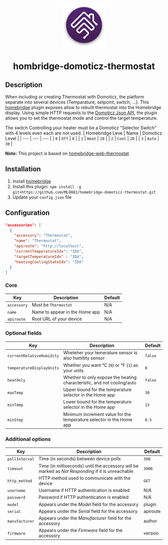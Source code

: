 
<p align="center">
  <a href="https://github.com/homebridge/homebridge"><img src="https://raw.githubusercontent.com/homebridge/branding/master/logos/homebridge-color-round-stylized.png" height="140"></a>
</p>

<span align="center">

# hombridge-domoticz-thermostat

</span>

## Description
When including or creating Thermostat with Domoticz, the platform separate into several devices (Temparature, setpoint, switch, ...). This [homebridge](https://github.com/nfarina/homebridge) plugin exposes allow to rebuilt thermostat into the Homebridge display. Using simple HTTP requests to the [Domoticz Json API](https://www.domoticz.com/wiki/Domoticz_API/JSON_URL's), the plugin allows you to set the thermostat mode and control the target temperature.

The switch Controlling your heater must be a Domoticz "Selector Switch" with 4 levels even each are not used.
| Homebridge Leve | Name | Domoticz Level  |
| --- | --- | --- |
| `0` | `Off` | `0` |
| `1` | `Heat` | `10` |
| `2` | `Cool` | `20` |
| `3` | `Auto` | `30` |

**Note:** This project is based on [homebridge-web-thermostat](https://github.com/Tommrodrigues/homebridge-web-thermostat)

## Installation

1. Install [homebridge](https://github.com/nfarina/homebridge#installation-details)
2. Install this plugin: `npm install -g git+https://github.com/MLO881/homebridge-domoticz-thermostat.git`
3. Update your `config.json` file

## Configuration

```json
"accessories": [
  {
    "accessory": "Thermostat",
    "name": "Thermostat",
    "apiroute": "http://localhost",
    "currentTemperatureIdx": "IDX",
    "targetTemperatureIdx" : "IDX",
    "heatingCoolingStateIdx": "IDX"
  }
]
```

### Core
| Key | Description | Default |
| --- | --- | --- |
| `accessory` | Must be `Thermostat` | N/A |
| `name` | Name to appear in the Home app | N/A |
| `apiroute` | Root URL of your device | N/A |

### Optional fields
| Key | Description | Default |
| --- | --- | --- |
| `currentRelativeHumidity` | Wheteher your temerature sensor is also humitity sensor | `false` |
| `temperatureDisplayUnits` | Whether you want °C (`0`) or °F (`1`) as your units | `0` |
| `heatOnly` | Whether to only expose the heating characteristic, and not cooling/auto | `false` |
| `maxTemp` | Upper bound for the temperature selector in the Home app | `30` |
| `minTemp` | Lower bound for the temperature selector in the Home app | `15` |
| `minStep` | Minimum increment value for the temperature selector in the Home app | `0.5` |

### Additional options
| Key | Description | Default |
| --- | --- | --- |
| `pollInterval` | Time (in seconds) between device polls | `300` |
| `timeout` | Time (in milliseconds) until the accessory will be marked as _Not Responding_ if it is unreachable | `3000` |
| `http_method` | HTTP method used to communicate with the device | `GET` |
| `username` | Username if HTTP authentication is enabled | N/A |
| `password` | Password if HTTP authentication is enabled | N/A |
| `model` | Appears under the _Model_ field for the accessory | plugin |
| `serial` | Appears under the _Serial_ field for the accessory | apiroute |
| `manufacturer` | Appears under the _Manufacturer_ field for the accessory | author |
| `firmware` | Appears under the _Firmware_ field for the accessory | version |
